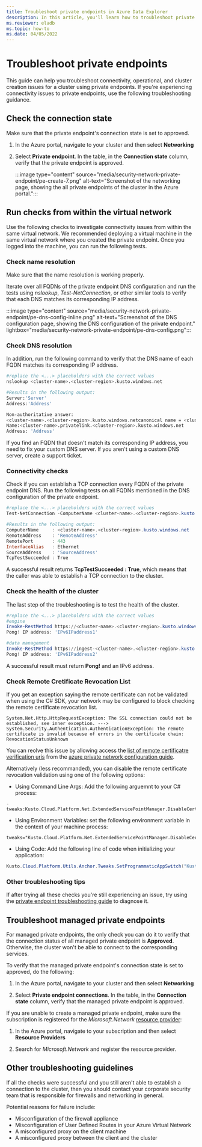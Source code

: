```yaml
---
title: Troubleshoot private endpoints in Azure Data Explorer
description: In this article, you'll learn how to troubleshoot private endpoints in Azure Data Explorer.
ms.reviewer: eladb
ms.topic: how-to
ms.date: 04/05/2022
---
```


# Troubleshoot private endpoints

This guide can help you troubleshoot connectivity, operational, and cluster creation issues for a cluster using private endpoints. If you're experiencing connectivity issues to private endpoints, use the following troubleshooting guidance.

## Check the connection state

Make sure that the private endpoint's connection state is set to approved.

1. In the Azure portal, navigate to your cluster and then select **Networking**

1. Select **Private endpoint**. In the table, in the **Connection state** column, verify that the private endpoint is approved.

    :::image type="content" source="media/security-network-private-endpoint/pe-create-7.png" alt-text="Screenshot of the networking page, showing the all private endpoints of the cluster in the Azure portal.":::

## Run checks from within the virtual network

Use the following checks to investigate connectivity issues from within the same virtual network. We recommended deploying a virtual machine in the same virtual network where you created the private endpoint. Once you logged into the machine, you can run the following tests.

### Check name resolution

Make sure that the name resolution is working properly.

Iterate over all FQDNs of the private endpoint DNS configuration and run the tests using *nslookup*, *Test-NetConnection*, or other similar tools to verify that each DNS matches its corresponding IP address.

:::image type="content" source="media/security-network-private-endpoint/pe-dns-config-inline.png" alt-text="Screenshot of the DNS configuration page, showing the DNS configuration of the private endpoint." lightbox="media/security-network-private-endpoint/pe-dns-config.png":::

### Check DNS resolution

In addition, run the following command to verify that the DNS name of each FQDN matches its corresponding IP address.

```bash
#replace the <...> placeholders with the correct values
nslookup <cluster-name>.<cluster-region>.kusto.windows.net

#Results in the following output:
Server:'Server'
Address:'Address'

Non-authoritative answer:
<cluster-name>.<cluster-region>.kusto.windows.netcanonical name = <cluster-name>.privatelink.<cluster-region>.kusto.windows.net.
Name:<cluster-name>.privatelink.<cluster-region>.kusto.windows.net
Address: 'Address'
```

If you find an FQDN that doesn't match its corresponding IP address, you need to fix your custom DNS server. If you aren't using a custom DNS server, create a support ticket.

### Connectivity checks

Check if you can establish a TCP connection every FQDN of the private endpoint DNS. Run the following tests on all FQDNs mentioned in the DNS configuration of the private endpoint.

```Powershell
#replace the <...> placeholders with the correct values
Test-NetConnection -ComputerName <cluster-name>.<cluster-region>.kusto.windows.net -Port 443

#Results in the following output:
ComputerName     : <cluster-name>.<cluster-region>.kusto.windows.net
RemoteAddress    : 'RemoteAddress'
RemotePort       : 443
InterfaceAlias   : Ethernet
SourceAddress    : 'SourceAddress'
TcpTestSucceeded : True
```

A successful result returns **TcpTestSucceeded : True**, which means that the caller was able to establish a TCP connection to the cluster.

### Check the health of the cluster

The last step of the troubleshooting is to test the health of the cluster.

```Powershell
#replace the <...> placeholders with the correct values
#engine
Invoke-RestMethod https://<cluster-name>.<cluster-region>.kusto.windows.net/v1/rest/ping
Pong! IP address: 'IPv6IPaddress1'

#data management
Invoke-RestMethod https://ingest-<cluster-name>.<cluster-region>.kusto.windows.net/v1/rest/ping
Pong! IP address: 'IPv6IPaddress2'
```

A successful result must return **Pong!** and an IPv6 address.

### Check Remote Cretificate Revocation List 

If you get an exception saying the remote certificate can not be validated when using the C# SDK, your network may be configured to block checking the remote certificate revocation list.

```
System.Net.Http.HttpRequestException: The SSL connection could not be established, see inner exception. --->
System.Security.Authentication.AuthenticationException: The remote certificate is invalid because of errors in the certificate chain: RevocationStatusUnknown
```

You can reolve this issue by allowing access the [list of remote certificatre verification uris](/entra/global-secure-access/how-to-configure-connectors#allow-access-to-urls) from the [azure private network configuration guide](/entra/global-secure-access/how-to-configure-connectors).

Alternatively (less recommanded), you can disable the remote certificate revocation validation using one of the following options:

* Using Command Line Args: Add the following arguemnt to your C# process:

```
-tweaks:Kusto.Cloud.Platform.Net.ExtendedServicePointManager.DisableCertificateRevocationListValidation=true
```

* Using Environment Variables: set the following environment variable in the context of your machine process:

```
tweaks="Kusto.Cloud.Platform.Net.ExtendedServicePointManager.DisableCertificateRevocationListValidation=true"
````

* Using Code: Add the following line of code when initializing your application:

```csharp
Kusto.Cloud.Platform.Utils.Anchor.Tweaks.SetProgrammaticAppSwitch("Kusto.Cloud.Platform.Net.ExtendedServicePointManager.DisableCertificateRevocationListValidation", "true");
```

### Other troubleshooting tips

If after trying all these checks you're still experiencing an issue, try using the [private endpoint troubleshooting guide](/azure/private-link/troubleshoot-private-endpoint-connectivity#diagnose-connectivity-problems) to diagnose it.

## Troubleshoot managed private endpoints

For managed private endpoints, the only check you can do it to verify that the connection status of all managed private endpoint is **Approved**. Otherwise, the cluster won't be able to connect to the corresponding services.

To verify that the managed private endpoint's connection state is set to approved, do the following:

1. In the Azure portal, navigate to your cluster and then select **Networking**

1. Select **Private endpoint connections**. In the table, in the **Connection state** column, verify that the managed private endpoint is approved.

If you are unable to create a managed private endpoint, make sure the subscription is registered for the *Microsoft.Network* [resource provider](/azure/azure-resource-manager/management/resource-providers-and-types#register-resource-provider-1):

1. In the Azure portal, navigate to your subscription and then select **Resource Providers**

1. Search for *Microsoft.Network* and register the resource provider.

## Other troubleshooting guidelines

If all the checks were successful and you still aren't able to establish a connection to the cluster, then you should contact your corporate security team that is responsible for firewalls and networking in general.

Potential reasons for failure include:

* Misconfiguration of the firewall appliance
* Misconfiguration of User Defined Routes in your Azure Virtual Network
* A misconfigured proxy on the client machine
* A misconfigured proxy between the client and the cluster

